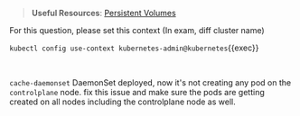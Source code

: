 
> <strong>Useful Resources</strong>: [Persistent Volumes](https://kubernetes.io/docs/concepts/storage/persistent-volumes/)

For this question, please set this context (In exam, diff cluster name)

`kubectl config use-context kubernetes-admin@kubernetes`{{exec}}

<br>

`cache-daemonset` DaemonSet deployed, now it's not creating any pod on the `controlplane` node. fix this issue and make sure the pods are getting created on all nodes including the controlplane node as well.
